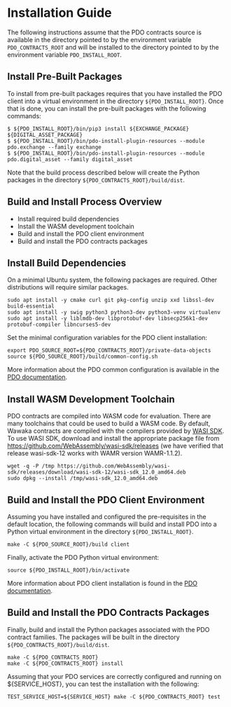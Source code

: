 <!---
Licensed under Creative Commons Attribution 4.0 International License
https://creativecommons.org/licenses/by/4.0/
--->

# Installation Guide #

The following instructions assume that the PDO contracts source is available in the directory pointed to by the environment variable `PDO_CONTRACTS_ROOT` and will be installed to the directory pointed to by the environment variable `PDO_INSTALL_ROOT`.

## Install Pre-Built Packages

To install from pre-built packages requires that you have installed the PDO client into a virtual environment in the directory `${PDO_INSTALL_ROOT}`. Once that is done, you can install the pre-built packages with the following commands:

```
$ ${PDO_INSTALL_ROOT}/bin/pip3 install ${EXCHANGE_PACKAGE} ${DIGITAL_ASSET_PACKAGE}
$ ${PDO_INSTALL_ROOT}/bin/pdo-install-plugin-resources --module pdo.exchange --family exchange
$ ${PDO_INSTALL_ROOT}/bin/pdo-install-plugin-resources --module pdo.digital_asset --family digital_asset
```

Note that the build process described below will create the Python packages in the directory `${PDO_CONTRACTS_ROOT}/build/dist`.

## Build and Install Process Overview

- Install required build dependencies
- Install the WASM development toolchain
- Build and install the PDO client environment
- Build and install the PDO contracts packages

## <a name="environment">Install Build Dependencies</a>

On a minimal Ubuntu system, the following packages are required. Other
distributions will require similar packages.

```
sudo apt install -y cmake curl git pkg-config unzip xxd libssl-dev build-essential
sudo apt install -y swig python3 python3-dev python3-venv virtualenv
sudo apt install -y liblmdb-dev libprotobuf-dev libsecp256k1-dev protobuf-compiler libncurses5-dev
```

Set the minimal configuration variables for the PDO client installation:
```
export PDO_SOURCE_ROOT=${PDO_CONTRACTS_ROOT}/private-data-objects
source ${PDO_SOURCE_ROOT}/build/common-config.sh
```

More information about the PDO common configuration is available in the
[PDO documentation](../private-data-objects/docs/environment.md).

## <a name="wasi">Install WASM Development Toolchain</a>

PDO contracts are compiled into WASM code for evaluation.  There are
many toolchains that could be used to build a WASM code. By default,
Wawaka contracts are compiled with the compilers provided by [WASI
SDK](https://github.com/WebAssembly/wasi-sdk). To use WASI SDK,
download and install the appropriate package file from
https://github.com/WebAssembly/wasi-sdk/releases (we have verified
that release wasi-sdk-12 works with WAMR version WAMR-1.1.2).

```
wget -q -P /tmp https://github.com/WebAssembly/wasi-sdk/releases/download/wasi-sdk-12/wasi-sdk_12.0_amd64.deb
sudo dpkg --install /tmp/wasi-sdk_12.0_amd64.deb
```

## <a name="client">Build and Install the PDO Client Environment</a>

Assuming you have installed and configured the pre-requisites in the default location, the following
commands will build and install PDO into a Python virtual environment in the directory `${PDO_INSTALL_ROOT}`.

```
make -C ${PDO_SOURCE_ROOT}/build client
```

Finally, activate the PDO Python virtual environment:

```
source ${PDO_INSTALL_ROOT}/bin/activate
```

More information about PDO client installation is found in the
[PDO documentation](../private-data-objects/docs/client_install.md).

## <a name="contracts">Build and Install the PDO Contracts Packages</a>

Finally, build and install the Python packages associated with the PDO contract families. The packages will be built in the directory `${PDO_CONTRACTS_ROOT}/build/dist`.

```
make -C ${PDO_CONTRACTS_ROOT}
make -C ${PDO_CONTRACTS_ROOT} install
```

Assuming that your PDO services are correctly configured and running
on ${SERVICE_HOST}, you can test the installation with the following:

```
TEST_SERVICE_HOST=${SERVICE_HOST} make -C ${PDO_CONTRACTS_ROOT} test
```
